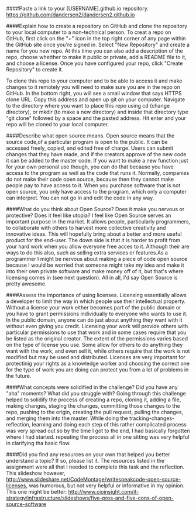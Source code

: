 ####Paste a link to your [USERNAME].github.io repository.
  https://github.com/dandersen2/dandersen2.github.io

####Explain how to create a repository on GitHub and clone the repository to your local computer to a non-technical person.
  To creat a repo on GitHub, first click on the "+" icon in the top right corner of any page within the GitHub site once you're signed in. Select "New Repository" and create a name for you new repo. At this time you can also add a description of the repo, choose whetther to make it public or private, add a README file to it, and choose a license. Once you have configured your repo, click "Create Repository" to create it. 

  To clone this repo to your computer and to be able to access it and make changes to it remotely you will need to make sure you are in the repo on GitHub. In the bottom right, you will see a small window that says HTTPS clone URL. Copy this address and open up git on your computer. Navigate to the directory where you want to place this repo using cd (change directory), or mkdir (to make a new directory) and inside that directory type "git clone" followed by a space and the pasted address. Hit enter and your repo will be cloned to your local computer. 

####Describe what open source means.
  Open source means that the source code,of a particular program is open to the public. It can be accessed freely, copied, and edited free of charge. Users can submit changes that they have made, and if the creators approve of the new code it can be added to the master code. If you want to make a new function just for your own personal use though, you can do that because you have access to the program as well as the code that runs it. Normally, companies do not make their code open source, because then they cannot make people pay to have access to it. When you purchase software that is not open source, you only have access to the program, which only a computer can interpret. You can not go in and edit the code in any way. 

####What do you think about Open Source? Does it make you nervous or protective? Does it feel like utopia?
  I feel like Open Source serves an important purpose in the market. It allows people, particularly programmers, to collaborate with others to harvest more collective creativity and innovative ideas. This will hopefully bring about a better and more useful product for the end-user. The down side is that it is harder to profit from your hard work when you allow everyone free acces to it. Although their are ways to do this also, such as selling extra services or features.As a programmer I might be nervous about making a piece of code open source because I would be worried that someone might take my idea and make it into their own private software and make money off of it, but that's where licensing comes in (see next question). All in all, I'd say Open Source is pretty awesome.

####Assess the importance of using licenses.
  Licensing essentially allows a developer to limit the way in which people use their intellectual property. Without a license your work either becomes part of the public domain or you have to grant permissions individually to everyone who wants to use it. In the public domain, anyone can do just about anything they want with it without even giving you credit. Licensing your work will provide others with particular permissions to use that work and in some cases require that you be listed as the original creator. The extent of the permissions varies based on the type of license you use. Some allow for others to do anything they want with the work, and even sell it, while others require that the work is not modified but may be used and distributed. Licenses are very important for protectinig your rights as a knowledge worker and choosing the correct one for the type of work you are doing can protect you from a lot of problems in the future.

####What concepts were solidified in the challenge? Did you have any "aha" moments? What did you struggle with?
  Going through this challenge helped to solidify the process of creating a repo, cloning it, adding a file, making changes, staging the changes, committing those changes to the repo, pushing to the origin, creating the pull request, pulling the changes, and merging them into the master. While doing the tracking-changes-reflection, learning and doing each step of this rather complicated process was very spread out so by the time I got to the end, I had basically forgotten where I had started. repeating the process all in one sitting was very helpful in clarifying tha basic flow.

####Did you find any resources on your own that helped you better understand a topic? If so, please list it.
  The resources listed in the assignment were all that I needed to complete this task and the reflection. This slideshow however, http://www.slideshare.net/CodeMontage/writespeakcode-open-source-licenses, was humorous, but not very helpful or informative in my opinion. This one might be better: http://www.cioinsight.com/it-strategy/infrastructure/slideshows/five-pros-and-five-cons-of-open-source-software